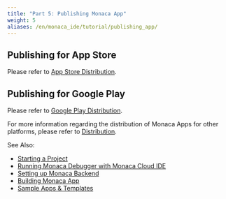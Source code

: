 ```yaml
---
title: "Part 5: Publishing Monaca App"
weight: 5
aliases: /en/monaca_ide/tutorial/publishing_app/
---
```


## Publishing for App Store

Please refer to [App Store Distribution](/en/products_guide/monaca_ide/deploy/appstore/).

## Publishing for Google Play

Please refer to [Google Play Distribution](/en/products_guide/monaca_ide/deploy/google_play/).

For more information regarding the distribution of Monaca Apps for other platforms, please refer to [Distribution](/en/products_guide/monaca_ide/deploy/).

See Also:

- [Starting a Project](../starting_project/)
- [Running Monaca Debugger with Monaca Cloud IDE](../testing_debugging/)
- [Setting up Monaca Backend](../adding_backend/)
- [Building Monaca App](../building_app/)
- [Sample Apps & Templates](/en/sampleapp/samples)
